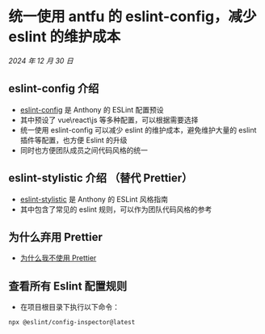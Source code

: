 # 统一使用 antfu 的 eslint-config，减少 eslint 的维护成本

_2024 年 12 月 30 日_

## eslint-config 介绍

- [eslint-config](https://github.com/antfu/eslint-config) 是 Anthony 的 ESLint 配置预设
- 其中预设了 vue\react\js 等多种配置，可以根据需要选择
- 统一使用 eslint-config 可以减少 eslint 的维护成本，避免维护大量的 eslint 插件等配置，也方便 Eslint 的升级
- 同时也方便团队成员之间代码风格的统一

## eslint-stylistic 介绍 （替代 Prettier）

- [eslint-stylistic](https://eslint.style) 是 Anthony 的 ESLint 风格指南
- 其中包含了常见的 eslint 规则，可以作为团队代码风格的参考

## 为什么弃用 Prettier

- [为什么我不使用 Prettier](https://antfu.me/posts/why-not-prettier-zh)

## 查看所有 Eslint 配置规则

- 在项目根目录下执行以下命令：

```bash
npx @eslint/config-inspector@latest
```
